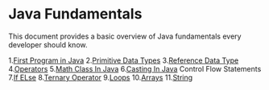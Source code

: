 # Java Fundamentals

This document provides a basic overview of Java fundamentals every developer should know.

1.[First Program in Java](https://github.com/ashwinisomani/Learn-ObjectOriented-in-JAVA/blob/master/src/FirstProgram/FirstProgram.java) 
2.[Primitive Data Types](https://github.com/ashwinisomani/Learn-ObjectOriented-in-JAVA/tree/master/src/PrimitiveDataType)
3.[Reference Data Type](https://github.com/ashwinisomani/Learn-ObjectOriented-in-JAVA/tree/master/src/ReferenceDataType)
4.[Operators](https://github.com/ashwinisomani/Learn-ObjectOriented-in-JAVA/tree/master/src/Operators)
5.[Math Class In Java](https://github.com/ashwinisomani/Learn-ObjectOriented-in-JAVA/tree/master/src/MathClass)
6.[Casting In Java](https://github.com/ashwinisomani/Learn-ObjectOriented-in-JAVA/blob/master/src/Casting/CastingExample.java)
Control Flow Statements
7.[If ELse](https://github.com/ashwinisomani/Learn-ObjectOriented-in-JAVA/tree/master/src/ControlFlow/IfElseStstements)
8.[Ternary Operator](https://github.com/ashwinisomani/Learn-ObjectOriented-in-JAVA/tree/master/src/ControlFlow/TernaryOperator)
9.[Loops](https://github.com/ashwinisomani/Learn-ObjectOriented-in-JAVA/tree/master/src/ControlFlow/Loops)
10.[Arrays](https://github.com/ashwinisomani/Learn-ObjectOriented-in-JAVA/tree/master/src/Arrays)
11.[String](https://github.com/ashwinisomani/Learn-ObjectOriented-in-JAVA/tree/master/src/Strings)


